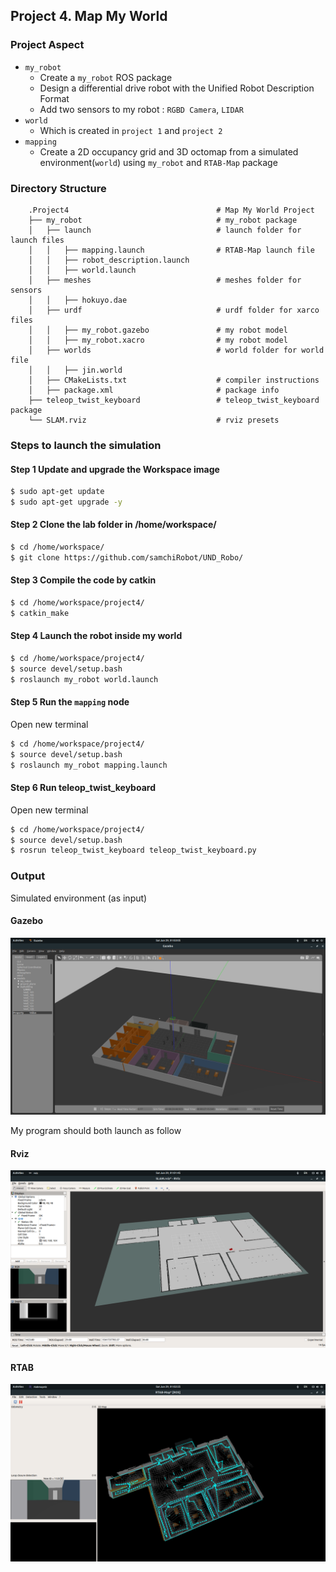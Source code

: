 ## Project 4. Map My World

### Project Aspect
- `my_robot`
   - Create a `my_robot` ROS package
   - Design a differential drive robot with the Unified Robot Description Format
   - Add two sensors to my robot : `RGBD Camera`, `LIDAR`
- `world`
   - Which is created in `project 1` and `project 2`
- `mapping`
   - Create a 2D occupancy grid and 3D octomap from a simulated environment(`world`) using `my_robot` and `RTAB-Map` package
   
### Directory Structure
```
    .Project4                                 # Map My World Project
    ├── my_robot                              # my_robot package                   
    │   ├── launch                            # launch folder for launch files   
    │   │   ├── mapping.launch                # RTAB-Map launch file
    │   │   ├── robot_description.launch
    │   │   ├── world.launch
    │   ├── meshes                            # meshes folder for sensors
    │   │   ├── hokuyo.dae
    │   ├── urdf                              # urdf folder for xarco files
    │   │   ├── my_robot.gazebo               # my robot model
    │   │   ├── my_robot.xacro                # my robot model
    │   ├── worlds                            # world folder for world file
    │   │   ├── jin.world
    │   ├── CMakeLists.txt                    # compiler instructions
    │   ├── package.xml                       # package info
    ├── teleop_twist_keyboard                 # teleop_twist_keyboard package                   
    └── SLAM.rviz                             # rviz presets      
```

### Steps to launch the simulation
#### Step 1 Update and upgrade the Workspace image
```sh
$ sudo apt-get update
$ sudo apt-get upgrade -y
```

#### Step 2 Clone the lab folder in /home/workspace/
```sh
$ cd /home/workspace/
$ git clone https://github.com/samchiRobot/UND_Robo/
```

#### Step 3 Compile the code by catkin
```sh
$ cd /home/workspace/project4/
$ catkin_make
```

#### Step 4 Launch the robot inside my world
```sh
$ cd /home/workspace/project4/
$ source devel/setup.bash
$ roslaunch my_robot world.launch
```

#### Step 5 Run the `mapping` node

Open new terminal

```sh
$ cd /home/workspace/project4/
$ source devel/setup.bash
$ roslaunch my_robot mapping.launch
```
#### Step 6 Run teleop_twist_keyboard

Open new terminal

```sh
$ cd /home/workspace/project4/
$ source devel/setup.bash
$ rosrun teleop_twist_keyboard teleop_twist_keyboard.py
```


### Output

Simulated environment (as input)
#### Gazebo

![gazebo image](images/project4_gazebo_world.png)


My program should both launch as follow

#### Rviz

![rviz image](images/project4_output_rviz.png)

#### RTAB

![RTAB image](images/project4_output_RTAB.png)

